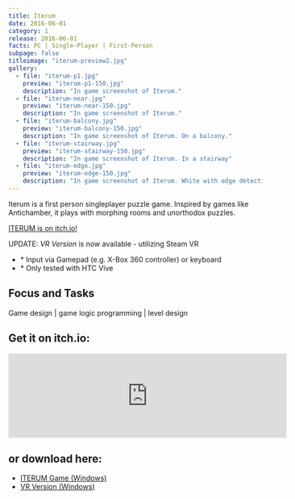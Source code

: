 ```yaml
---
title: Iterum
date: 2016-06-01
category: 1
release: 2016-06-01
facts: PC | Single-Player | First-Person
subpage: false
titleimage: "iterum-preview2.jpg"
gallery:
  - file: "iterum-p1.jpg"
    preview: "iterum-p1-150.jpg"
    description: "In game screenshot of Iterum."
  - file: "iterum-near.jpg"
    preview: "iterum-near-150.jpg"
    description: "In game screenshot of Iterum."
  - file: "iterum-balcony.jpg"
    preview: "iterum-balcony-150.jpg"
    description: "In game screenshot of Iterum. On a balcony."
  - file: "iterum-stairway.jpg"
    preview: "iterum-stairway-150.jpg"
    description: "In game screenshot of Iterum. In a stairway"
  - file: "iterum-edge.jpg"
    preview: "iterum-edge-150.jpg"
    description: "In game screenshot of Iterum. White with edge detection shader."
---
```


Iterum is a first person singleplayer puzzle game. Inspired by games like Antichamber, it plays with morphing rooms and unorthodox puzzles.

[ITERUM is on itch.io!](https://blitzzart.itch.io/iterum)

UPDATE: *VR Version* is now available - utilizing Steam VR
* \* Input via Gamepad (e.g. X-Box 360 controller) or keyboard
* \* Only tested with HTC Vive

## Focus and Tasks
Game design | game logic programming | level design

## Get it on itch.io:
<iframe frameborder="0" src="https://itch.io/embed/404841?linkback=true&amp;bg_color=f8f9fb&amp;fg_color=222222&amp;link_color=5486ff&amp;border_color=f8f9fb" width="552" height="167"></iframe>

## or download here:
* [ITERUM Game (Windows)](ITERUM.zip)
* [VR Version (Windows)](IterumVR.zip)
